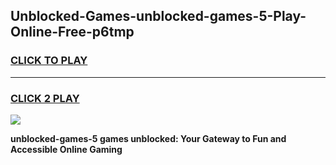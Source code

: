 
## Unblocked-Games-unblocked-games-5-Play-Online-Free-p6tmp
<h3>
<a href="https://premium76.site?title=unblocked-games-5&ref=26A">CLICK TO PLAY</a></h3>
<hr>

<h3>
<a href="https://premium76.site?title=unblocked-games-5&ref=26A">CLICK 2 PLAY</a>
  
</h3>

<a href="https://premium76.site?title=unblocked-games-5&ref=26A"><img src="https://clearcache.store/games.png"></a>


**unblocked-games-5 games unblocked: Your Gateway to Fun and Accessible Online Gaming**
